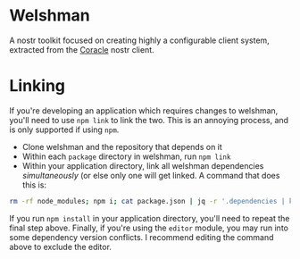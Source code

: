 # Welshman

A nostr toolkit focused on creating highly a configurable client system, extracted from the [Coracle](https://github.com/coracle-social/coracle) nostr client.

# Linking

If you're developing an application which requires changes to welshman, you'll need to use `npm link` to link the two. This is an annoying process, and is only supported if using `npm`.

- Clone welshman and the repository that depends on it
- Within each `package` directory in welshman, run `npm link`
- Within your application directory, link all welshman dependencies _simultaneously_ (or else only one will get linked. A command that does this is: 
```bash
rm -rf node_modules; npm i; cat package.json | jq -r '.dependencies | keys[] | select(contains("@welshman"))' | xargs npm link
```

If you run `npm install` in your application directory, you'll need to repeat the final step above. Finally, if you're using the `editor` module, you may run into some dependency version conflicts. I recommend editing the command above to exclude the editor.
